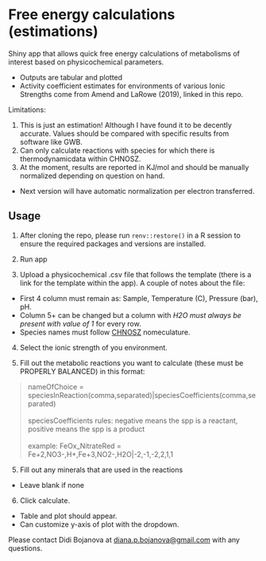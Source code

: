 # Free energy calculations (estimations)

Shiny app that allows quick free energy calculations of metabolisms of interest based on physicochemical parameters. 
- Outputs are tabular and plotted
- Activity coefficient estimates for environments of various Ionic Strengths come from Amend and LaRowe (2019), linked in this repo.

Limitations:
1. This is just an estimation! Although I have found it to be decently accurate. Values should be compared with specific results from software like GWB.
2. Can only calculate reactions with species for which there is thermodynamicdata within CHNOSZ.
3. At the moment, results are reported in KJ/mol and should be manually normalized depending on question on hand.
  - Next version will have automatic normalization per electron transferred.

## Usage

1. After cloning the repo, please run `renv::restore()` in a R session to ensure the required packages and versions are installed.
   
2. Run app

3. Upload a physicochemical .csv file that follows the template (there is a link for the template within the app). A couple of notes about the file:
  - First 4 column must remain as: Sample, Temperature (C), Pressure (bar), pH.
  - Column 5+ can be changed but a column with *H2O must always be present with value of 1* for every row.
  - Species names must follow [CHNOSZ](https://chnosz.net/vignettes/anintro.html) nomeculature.

4. Select the ionic strength of you environment.

5. Fill out the metabolic reactions you want to calculate (these must be PROPERLY BALANCED) in this format:
> nameOfChoice = speciesInReaction(comma,separated)|speciesCoefficients(comma,separated) <br><br>
> speciesCoefficients rules: negative means the spp is a reactant, positive means the spp is a product <br><br>
> example: FeOx_NitrateRed = Fe+2,NO3-,H+,Fe+3,NO2-,H2O|-2,-1,-2,2,1,1

5. Fill out any minerals that are used in the reactions
  - Leave blank if none

6. Click calculate.
  - Table and plot should appear.
  - Can customize y-axis of plot with the dropdown.
  

Please contact Didi Bojanova at diana.p.bojanova@gmail.com with any questions.

